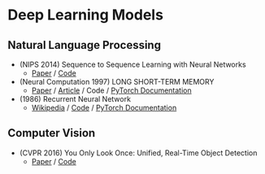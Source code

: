 # Deep Learning Models

## Natural Language Processing
- (NIPS 2014) Sequence to Sequence Learning with Neural Networks
  - [Paper](https://arxiv.org/abs/1409.3215) / [Code](./Seq2Seq)
- (Neural Computation 1997) LONG SHORT-TERM MEMORY
  - [Paper](http://www.bioinf.jku.at/publications/older/2604.pdf) / [Article](https://colah.github.io/posts/2015-08-Understanding-LSTMs/) / Code / [PyTorch Documentation](https://pytorch.org/docs/stable/generated/torch.nn.LSTM.html)
- (1986) Recurrent Neural Network
  - [Wikipedia](https://en.wikipedia.org/wiki/Recurrent_neural_network) / [Code](./RNN) / [PyTorch Documentation](https://pytorch.org/docs/stable/generated/torch.nn.RNN.html)

## Computer Vision
- (CVPR 2016) You Only Look Once: Unified, Real-Time Object Detection
  - [Paper](https://arxiv.org/abs/1506.02640) / [Code](./YOLOv1)

